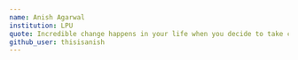 ```yaml
---
name: Anish Agarwal
institution: LPU
quote: Incredible change happens in your life when you decide to take control of what you do have power over instead of craving control over what you don't.
github_user: thisisanish
---
```

